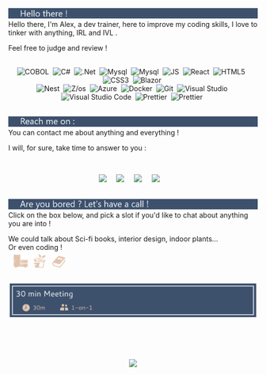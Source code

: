 <img src="hello.png" />
<br>
Hello there,  
I'm Alex, a dev trainer, here to improve my coding skills, 
I love to tinker with anything, IRL and IVL .

Feel free to judge and review !
<br>
<br>

<p align="center">
  <a>   
    <img alt="COBOL" src="https://img.shields.io/badge/-COBOL-3D516D?style=flat-square&logo=c&logoColor=white" />&nbsp;
    <img alt="C#" src="https://img.shields.io/badge/-C%23-3D516D?style=flat-square&logo=csharp&logoColor=white" />&nbsp;
   <img alt=".Net" src="https://img.shields.io/badge/-.Net-3D516D?style=flat-square&logo=dotnet&logoColor=white" />&nbsp;
   <img alt="Mysql" src="https://img.shields.io/badge/-Mysql-3D516D?style=flat-square&logo=mysql&logoColor=white" />&nbsp;
       <img alt="Mysql" src="https://img.shields.io/badge/-PostgreSQL-3D516D?style=flat-square&logo=postgresql&logoColor=white" />&nbsp;
   <img alt="JS" src="https://img.shields.io/badge/-Javascript-8F8B8E?style=flat-square&logo=javascript&logoColor=white" />&nbsp;
   <img alt="React" src="https://img.shields.io/badge/-React-8F8B8E?style=flat-square&logo=React&logoColor=white" />&nbsp;
   <img alt="HTML5" src="https://img.shields.io/badge/-HTML5-8F8B8E?style=flat-square&logo=html5&logoColor=white" />  &nbsp;
   <img alt="CSS3" src="https://img.shields.io/badge/-CSS3-8F8B8E?style=flat-square&logo=css3&logoColor=white" />&nbsp;
    <img alt="Blazor" src="https://img.shields.io/badge/-Blazor-8F8B8E?style=flat-square&logo=blazor&logoColor=white" />&nbsp; 
    <br>
      <img alt="Nest" src="https://img.shields.io/badge/-NestJS-E0C4AE?style=flat-square&logo=nestjs&logoColor=white" />&nbsp;
     <img alt="Z/os" src="https://img.shields.io/badge/-Z/os-E0C4AE?style=flat-square&logo=ibm&logoColor=white" />&nbsp;
     <img alt="Azure" src="https://img.shields.io/badge/-Azure-E0C4AE?style=flat-square&logo=microsoft-azure&logoColor=white" />&nbsp;
    <img alt="Docker" src="https://img.shields.io/badge/-Docker-E0C4AE?style=flat-square&logo=docker&logoColor=white" />&nbsp;
       <img alt="Git" src="https://img.shields.io/badge/-Git-E0C4AE?style=flat-square&logo=git&logoColor=white" />&nbsp;
   <img alt="Visual Studio" src="https://img.shields.io/badge/-VS-F0E2D7?style=flat-square&logo=visualstudio&logoColor=white" />&nbsp;
   <img alt="Visual Studio Code" src="https://img.shields.io/badge/-VS%20Code-F0E2D7?style=flat-square&logo=visualstudiocode&logoColor=white" />&nbsp;
   <img alt="Prettier" src="https://img.shields.io/badge/-Prettier-F0E2D7?style=flat-square&logo=prettier&logoColor=white" />&nbsp;
 <img alt="Prettier" src="https://img.shields.io/badge/-Figma-F0E2D7?style=flat-square&logo=figma&logoColor=white" />&nbsp;
  </a>
  <br><br>
</p>
<img src="reachMe.png" />
<br>
You can contact me about anything and everything ! 

I will, for sure, take time to answer to you :

<br>
<p align="center">
  <a target="_blank"href="https://instagram.com/brocetrelooking"><img src="https://img.shields.io/badge/instagram-3D516D?style=for-the-badge&logo=instagram&logoColor=white" /></a>&nbsp;&nbsp;&nbsp;&nbsp;
      <a href="https://github.com/AlexEnCode"><img src="https://img.shields.io/badge/GitHub-8F8B8E.svg?&amp;style=for-the-badge&amp;logo=Github&amp;logoColor=white" /></a>&nbsp;&nbsp;&nbsp;&nbsp;
  <a target="_blank"href="https://www.linkedin.com/in/alexandre-lin%C3%A9-6b440b298/"><img src="https://img.shields.io/badge/linkedin-E0C4AE.svg?&style=for-the-badge&logo=linkedin&logoColor=white" /></a>&nbsp;&nbsp;&nbsp;&nbsp;
    <a href="mailto:alexandrelineformation@gmail.com?subject=Hello%20Ileri,%20From%20Github"><img src="https://img.shields.io/badge/gmail-F0E2D7.svg?&style=for-the-badge&logo=gmail&logoColor=white" /></a>&nbsp;&nbsp;&nbsp;&nbsp;
<br>
<br>
</p>
<img src="areYou.png" />
<br>
Click on the box below, and pick a slot if you'd like to chat about anything you are into !

We could talk about Sci-fi books, interior design, indoor plants...   
Or even coding !    
&nbsp;&nbsp;<img alt="" src="meuble.png" />&nbsp;
<img alt="" src="plante.png" /> &nbsp;
<img alt="" src="livre.png" /> 

<h2 align="center">

<a style="color:#31397D" href="https://calendly.com/alexcode/30min" target="_blank"><img width="498" alt="meet_link" src="bouton2.png"> </a>
<br><br>
</h2>
<br><br>

<div align="center">
<picture>
  <source
    srcset="https://github-readme-stats.vercel.app/api?username=AlexEnCode&show_icons=true&theme=dark&hide_border=true"
    media="(prefers-color-scheme: dark)"
  />
  <source
    srcset="https://github-readme-stats.vercel.app/api?username=AlexEnCode&show_icons=true&bg_color=3D516D&title_color=E0C4AE&text_color=ffffff&icon_color=E0C4AE"
    media="(prefers-color-scheme: light), (prefers-color-scheme: no-preference)"
  />
  <img src="(https://github-readme-stats.vercel.app/api?username=AlexEnCode&show_icons=true&bg_color=3D516D&title_color=DDC2AF&text_color=ffffff&icon_color=DDC2AF"/>
</picture>
</div>

<a>


